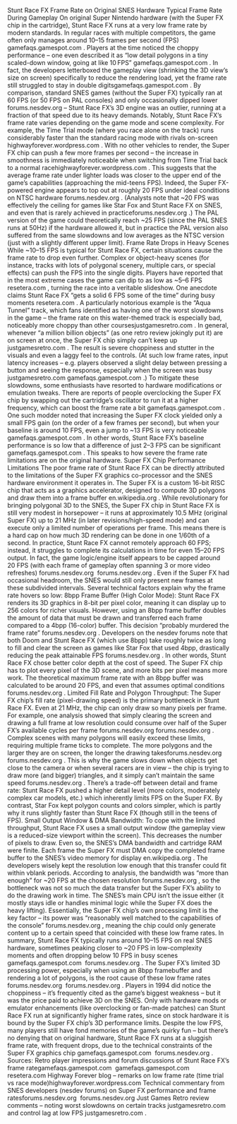 Stunt Race FX Frame Rate on Original SNES Hardware
Typical Frame Rate During Gameplay
On original Super Nintendo hardware (with the Super FX chip in the cartridge), Stunt Race FX runs at a very low frame rate by modern standards. In regular races with multiple competitors, the game often only manages around 10–15 frames per second (FPS)​
gamefaqs.gamespot.com
. Players at the time noticed the choppy performance – one even described it as “low detail polygons in a tiny scaled-down window, going at like 10 FPS”​
gamefaqs.gamespot.com
. In fact, the developers letterboxed the gameplay view (shrinking the 3D view’s size on screen) specifically to reduce the rendering load, yet the frame rate still struggled to stay in double digits​
gamefaqs.gamespot.com
. By comparison, standard SNES games (without the Super FX) typically ran at 60 FPS (or 50 FPS on PAL consoles) and only occasionally dipped lower​
forums.nesdev.org
 – Stunt Race FX’s 3D engine was an outlier, running at a fraction of that speed due to its heavy demands. Notably, Stunt Race FX’s frame rate varies depending on the game mode and scene complexity. For example, the Time Trial mode (where you race alone on the track) runs considerably faster than the standard racing mode with rivals on-screen​
highwayforever.wordpress.com
. With no other vehicles to render, the Super FX chip can push a few more frames per second – the increase in smoothness is immediately noticeable when switching from Time Trial back to a normal race​
highwayforever.wordpress.com
. This suggests that the average frame rate under lighter loads was closer to the upper end of the game’s capabilities (approaching the mid-teens FPS). Indeed, the Super FX-powered engine appears to top out at roughly 20 FPS under ideal conditions on NTSC hardware​
forums.nesdev.org
. (Analysts note that ~20 FPS was effectively the ceiling for games like Star Fox and Stunt Race FX on SNES, and even that is rarely achieved in practice​
forums.nesdev.org
.) The PAL version of the game could theoretically reach ~25 FPS (since the PAL SNES runs at 50Hz) if the hardware allowed it, but in practice the PAL version also suffered from the same slowdowns and low averages as the NTSC version (just with a slightly different upper limit).
Frame Rate Drops in Heavy Scenes
While ~10–15 FPS is typical for Stunt Race FX, certain situations cause the frame rate to drop even further. Complex or object-heavy scenes (for instance, tracks with lots of polygonal scenery, multiple cars, or special effects) can push the FPS into the single digits. Players have reported that in the most extreme cases the game can dip to as low as ~5–6 FPS​
resetera.com
, turning the race into a veritable slideshow. One anecdote claims Stunt Race FX “gets a solid 6 FPS some of the time” during busy moments​
resetera.com
. A particularly notorious example is the “Aqua Tunnel” track, which fans identified as having one of the worst slowdowns in the game – the frame rate on this water-themed track is especially bad, noticeably more choppy than other courses​
justgamesretro.com
. In general, whenever “a million billion objects” (as one retro review jokingly put it) are on screen at once, the Super FX chip simply can’t keep up​
justgamesretro.com
. The result is severe choppiness and stutter in the visuals and even a laggy feel to the controls. (At such low frame rates, input latency increases – e.g. players observed a slight delay between pressing a button and seeing the response, especially when the screen was busy​
justgamesretro.com
​
gamefaqs.gamespot.com
.) To mitigate these slowdowns, some enthusiasts have resorted to hardware modifications or emulation tweaks. There are reports of people overclocking the Super FX chip by swapping out the cartridge’s oscillator to run it at a higher frequency, which can boost the frame rate a bit​
gamefaqs.gamespot.com
. One such modder noted that increasing the Super FX clock yielded only a small FPS gain (on the order of a few frames per second), but when your baseline is around 10 FPS, even a jump to ~13 FPS is very noticeable​
gamefaqs.gamespot.com
. In other words, Stunt Race FX’s baseline performance is so low that a difference of just 2–3 FPS can be significant​
gamefaqs.gamespot.com
. This speaks to how severe the frame rate limitations are on the original hardware.
Super FX Chip Performance Limitations
The poor frame rate of Stunt Race FX can be directly attributed to the limitations of the Super FX graphics co-processor and the SNES hardware environment it operates in. The Super FX is a custom 16-bit RISC chip that acts as a graphics accelerator, designed to compute 3D polygons and draw them into a frame buffer​
en.wikipedia.org
. While revolutionary for bringing polygonal 3D to the SNES, the Super FX chip in Stunt Race FX is still very modest in horsepower – it runs at approximately 10.5 MHz (original Super FX) up to 21 MHz (in later revisions/high-speed mode) and can execute only a limited number of operations per frame. This means there is a hard cap on how much 3D rendering can be done in one 1/60th of a second. In practice, Stunt Race FX cannot remotely approach 60 FPS; instead, it struggles to complete its calculations in time for even 15–20 FPS output. In fact, the game logic/engine itself appears to be capped around 20 FPS (with each frame of gameplay often spanning 3 or more video refreshes)​
forums.nesdev.org
​
forums.nesdev.org
. Even if the Super FX had occasional headroom, the SNES would still only present new frames at these subdivided intervals. Several technical factors explain why the frame rate hovers so low:
8bpp Frame Buffer (High Color Mode): Stunt Race FX renders its 3D graphics in 8-bit per pixel color, meaning it can display up to 256 colors for richer visuals. However, using an 8bpp frame buffer doubles the amount of data that must be drawn and transferred each frame compared to a 4bpp (16-color) buffer. This decision “probably murdered the frame rate”​
forums.nesdev.org
. Developers on the nesdev forums note that both Doom and Stunt Race FX (which use 8bpp) take roughly twice as long to fill and clear the screen as games like Star Fox that used 4bpp, drastically reducing the peak attainable FPS​
forums.nesdev.org
. In other words, Stunt Race FX chose better color depth at the cost of speed. The Super FX chip has to plot every pixel of the 3D scene, and more bits per pixel means more work. The theoretical maximum frame rate with an 8bpp buffer was calculated to be around 20 FPS, and even that assumes optimal conditions​
forums.nesdev.org
.
Limited Fill Rate and Polygon Throughput: The Super FX chip’s fill rate (pixel-drawing speed) is the primary bottleneck in Stunt Race FX. Even at 21 MHz, the chip can only draw so many pixels per frame. For example, one analysis showed that simply clearing the screen and drawing a full frame at low resolution could consume over half of the Super FX’s available cycles per frame​
forums.nesdev.org
​
forums.nesdev.org
. Complex scenes with many polygons will easily exceed these limits, requiring multiple frame ticks to complete. The more polygons and the larger they are on screen, the longer the drawing takes​
forums.nesdev.org
​
forums.nesdev.org
. This is why the game slows down when objects get close to the camera or when several racers are in view – the chip is trying to draw more (and bigger) triangles, and it simply can’t maintain the same speed​
forums.nesdev.org
. There’s a trade-off between detail and frame rate: Stunt Race FX pushed a higher detail level (more colors, moderately complex car models, etc.) which inherently limits FPS on the Super FX. By contrast, Star Fox kept polygon counts and colors simpler, which is partly why it runs slightly faster than Stunt Race FX (though still in the teens of FPS).
Small Output Window & DMA Bandwidth: To cope with the limited throughput, Stunt Race FX uses a small output window (the gameplay view is a reduced-size viewport within the screen). This decreases the number of pixels to draw. Even so, the SNES’s DMA bandwidth and cartridge RAM were finite. Each frame the Super FX must DMA copy the completed frame buffer to the SNES’s video memory for display​
en.wikipedia.org
. The developers wisely kept the resolution low enough that this transfer could fit within vblank periods. According to analysis, the bandwidth was “more than enough” for ~20 FPS at the chosen resolution​
forums.nesdev.org
, so the bottleneck was not so much the data transfer but the Super FX’s ability to do the drawing work in time. The SNES’s main CPU isn’t the issue either (it mostly stays idle or handles minimal logic while the Super FX does the heavy lifting). Essentially, the Super FX chip’s own processing limit is the key factor – its power was “reasonably well matched to the capabilities of the console”​
forums.nesdev.org
, meaning the chip could only generate content up to a certain speed that coincided with these low frame rates.
In summary, Stunt Race FX typically runs around 10–15 FPS on real SNES hardware, sometimes peaking closer to ~20 FPS in low-complexity moments and often dropping below 10 FPS in busy scenes​
gamefaqs.gamespot.com
​
forums.nesdev.org
. The Super FX’s limited 3D processing power, especially when using an 8bpp framebuffer and rendering a lot of polygons, is the root cause of these low frame rates​
forums.nesdev.org
​
forums.nesdev.org
. Players in 1994 did notice the choppiness – it’s frequently cited as the game’s biggest weakness – but it was the price paid to achieve 3D on the SNES. Only with hardware mods or emulator enhancements (like overclocking or fan-made patches) can Stunt Race FX run at significantly higher frame rates, since on stock hardware it is bound by the Super FX chip’s 3D performance limits. Despite the low FPS, many players still have fond memories of the game’s quirky fun – but there’s no denying that on original hardware, Stunt Race FX runs at a sluggish frame rate, with frequent drops, due to the technical constraints of the Super FX graphics chip​
gamefaqs.gamespot.com
​
forums.nesdev.org
. Sources:
Retro player impressions and forum discussions of Stunt Race FX’s frame rate​
gamefaqs.gamespot.com
​
gamefaqs.gamespot.com
​
resetera.com
Highway Forever blog – remarks on low frame rate (time trial vs race mode)​
highwayforever.wordpress.com
Technical commentary from SNES developers (nesdev forums) on Super FX performance and frame rates​
forums.nesdev.org
​
forums.nesdev.org
Just Games Retro review comments – noting worst slowdowns on certain tracks​
justgamesretro.com
 and control lag at low FPS​
justgamesretro.com
.
